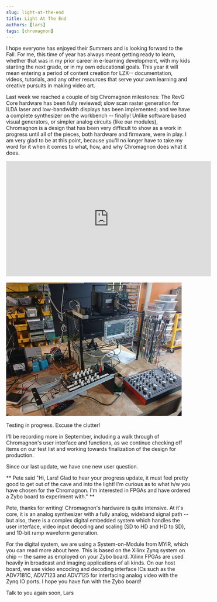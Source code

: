 ```yaml
---
slug: light-at-the-end
title: Light At The End
authors: [lars]
tags: [chromagnon]
---
```


I hope everyone has enjoyed their Summers and is looking forward to the Fall.  For me, this time of year has always meant getting ready to learn, whether that was in my prior career in e-learning development, with my kids starting the next grade, or in my own educational goals. This year it will mean entering a period of content creation for LZX-- documentation, videos, tutorials, and any other resources that serve your own learning and creative pursuits in making video art.  

<!-- truncate -->

Last week we reached a couple of big Chromagnon milestones: The RevG Core hardware has been fully reviewed; slow scan raster generation for ILDA laser and low-bandwidth displays has been implemented; and we have a complete synthesizer on the workbench -- finally!  Unlike software based visual generators, or simpler analog circuits (like our modules), Chromagnon is a design that has been very difficult to show as a work in progress until all of the pieces, both hardware and firmware, were in play.  I am very glad to be at this point, because you'll no longer have to take my word for it when it comes to what, how, and why Chromagnon does what it does.

<iframe width="560" height="315" src="https://www.youtube.com/embed/vhlNyixE1vo?si=Vl5htKHzqpl1NEQK" title="YouTube video player" frameborder="0" allow="accelerometer; autoplay; clipboard-write; encrypted-media; gyroscope; picture-in-picture; web-share" referrerpolicy="strict-origin-when-cross-origin" allowfullscreen></iframe>

![](./testing.png)

Testing in progress.  Excuse the clutter!

I'll be recording more in September, including a walk through of Chromagnon's user interface and functions, as we continue checking off items on our test list and working towards finalization of the design for production.

Since our last update, we have one new user question. 

** Pete said "Hi, Lars! Glad to hear your progress update, it must feel pretty good to get out of the cave and into the light!  I'm curious as to what h/w you have chosen for the Chromagnon. I'm interested in FPGAs and have ordered a Zybo board to experiment with." **

Pete, thanks for writing!  Chromagnon's hardware is quite intensive.  At it's core, it is an analog synthesizer with a fully analog, wideband signal path -- but also, there is a complex digital embedded system which handles the user interface, video input decoding and scaling (SD to HD and HD to SD), and 10-bit ramp waveform generation. 

For the digital system, we are using a System-on-Module from MYiR, which you can read more about here. This is based on the Xilinx Zynq system on chip -- the same as employed on your Zybo board.  Xilinx FPGAs are used heavily in broadcast and imaging applications of all kinds. On our host board, we use video encoding and decoding interface ICs such as the ADV7181C, ADV7123 and ADV7125 for interfacing analog video with the Zynq IO ports. I hope you have fun with the Zybo board!

Talk to you again soon,
Lars
